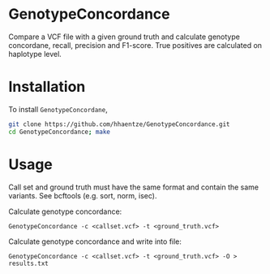 # GenotypeConcordance
Compare a VCF file with a given ground truth and calculate genotype concordane, recall, precision and F1-score.
True positives are calculated on haplotype level.

# Installation
To install `GenotypeConcordane`,
```sh
git clone https://github.com/hhaentze/GenotypeConcordance.git
cd GenotypeConcordance; make
```

# Usage
Call set and ground truth must have the same format and contain the same variants. 
See bcftools (e.g. sort, norm, isec).

Calculate genotype concordance:

    GenotypeConcordance -c <callset.vcf> -t <ground_truth.vcf>

Calculate genotype concordance and write into file:

    GenotypeConcordance -c <callset.vcf> -t <ground_truth.vcf> -O > results.txt